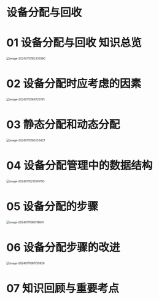 # 设备分配与回收



# 01 设备分配与回收 知识总览

<img src="https://cvp.oss-cn-shanghai.aliyuncs.com/picgo/202407101823682.png" alt="image-20240710182333590" style="zoom:50%;" />



# 02 设备分配时应考虑的因素

<img src="https://cvp.oss-cn-shanghai.aliyuncs.com/picgo/202407101847932.png" alt="image-20240710184725781" style="zoom:50%;" />



# 03 静态分配和动态分配

<img src="https://cvp.oss-cn-shanghai.aliyuncs.com/picgo/202407101852500.png" alt="image-20240710185253427" style="zoom:50%;" />



# 04 设备分配管理中的数据结构

<img src="https://cvp.oss-cn-shanghai.aliyuncs.com/picgo/202407102135122.png" alt="image-20240710213519793" style="zoom:50%;" />



# 05 设备分配的步骤

<img src="https://cvp.oss-cn-shanghai.aliyuncs.com/picgo/202407110801222.png" alt="image-20240711080119841" style="zoom:50%;" />



# 06 设备分配步骤的改进

<img src="https://cvp.oss-cn-shanghai.aliyuncs.com/picgo/202407110817340.png" alt="image-20240711081750926" style="zoom: 50%;" />



# 07 知识回顾与重要考点